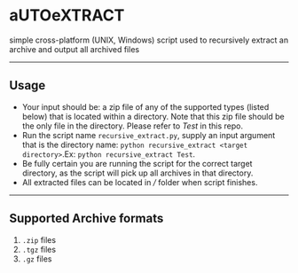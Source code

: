 # aUTOeXTRACT
simple cross-platform (UNIX, Windows) script used to recursively extract an archive and output all archived files

---

## Usage

- Your input should be: a zip file of any of the supported types (listed below) that is located within a directory. Note that this zip file should be the only file in the directory. Please refer to _Test_ in this repo.
- Run the script name `recursive_extract.py`, supply an input argument that is the directory name: `python recursive_extract <target directory>`.Ex: `python recursive_extract Test`.
- Be fully certain you are running the script for the correct target directory, as the script will pick up all archives in that directory.
- All extracted files can be located in _<target dir>/<Extract>_ folder when script finishes.

---

## Supported Archive formats
1) `.zip` files
2) `.tgz` files
3) `.gz` files
